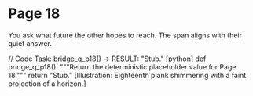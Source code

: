 # Page 18

You ask what future the other hopes to reach.
The span aligns with their quiet answer.

// Code Task: bridge_q_p18() → RESULT: "Stub."
[python]
def bridge_q_p18():
    """Return the deterministic placeholder value for Page 18."""
    return "Stub."
[Illustration: Eighteenth plank shimmering with a faint projection of a horizon.]
